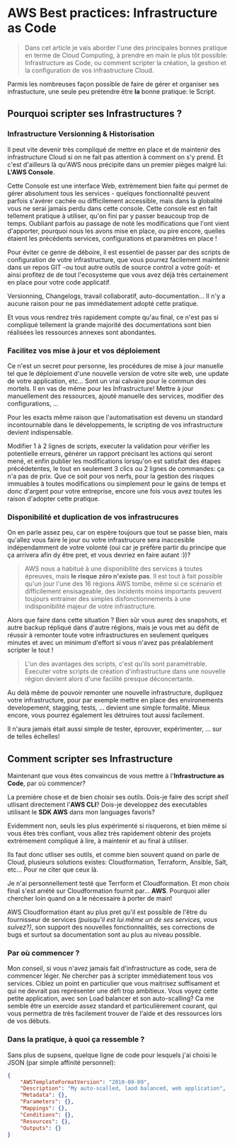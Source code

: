 # AWS Best practices: Infrastructure as Code

> Dans cet article je vais aborder l'une des principales bonnes pratique en terme de Cloud Computing, à prendre en main le plus tôt possible: Infrastructure as Code, ou comment scripter la création, la gestion et la configuration de vos infrastructure Cloud.

Parmis les nombreuses façon possible de faire de gérer et organiser ses infrastucture, une seule peu prétendre être **la** bonne pratique: le Script.

## Pourquoi scripter ses Infrastructures ?

### Infrastructure Versionning & Historisation

Il peut vite devenir très compliqué de mettre en place et de maintenir des infrastructure Cloud si on ne fait pas attention à comment on s'y prend. Et c'est d'ailleurs là qu'AWS nous précipite dans un premier pièges malgré lui: **L'AWS Console**.

Cette Console est une interface Web, extrèmement bien faite qui permet de gérer absolument tous les services - quelques fonctionnalité peuvent parfois s'avérer cachée ou difficilement accessible, mais dans la globalité vous ne serai jamais perdu dans cette console.
Cette console est en fait tellement pratique à utiliser, qu'on fini par y passer beaucoup trop de temps. Oubliant parfois au passage de noté les modifications que l'ont vient d'apporter, pourquoi nous les avons mise en place, ou pire encore, quelles étaient les précédents services, configurations et paramètres en place !

Pour éviter ce genre de déboire, il est essentiel de passer par des scripts de configuration de votre infrastructure, que vous pourrez facilement maintenir dans un repos GIT -ou tout autre outils de source control a votre goût- et ainsi profitez de de tout l'ecosysteme que vous avez déjà très certainement en place pour votre code applicatif.

Versionning, Changelogs, travail collaboratif, auto-documentation... Il n'y a aucune raison pour ne pas immédiatement adopté cette pratique.

Et vous vous rendrez très rapidement compte qu'au final, ce n'est pas si compliqué tellement la grande majorité des documentations sont bien réalisées les ressources annexes sont abondantes.

### Facilitez vos mise à jour et vos déploiement

Ce n'est un secret pour personne, les procédures de mise à jour manuelle tel que le déploiement d'une nouvelle version de votre site web, une update de votre application, etc... Sont un vrai calvaire pour le commun des mortels. Il en vas de même pour les Infrastructure! Mettre à jour manuellement des ressources, ajouté manuelle des services, modifier des configurations, ... 

Pour les exacts même raison que l'automatisation est devenu un standard incontournable dans le développements, le scripting de vos infrastructure devient indispensable.

Modifier 1 à 2 lignes de scripts, executer la validation pour vérifier les potentielle erreurs, générer un rapport précisant les actions qui seront mené, et enfin publier les modifications lorsqu'on est satisfait des étapes précédetentes, le tout en seulement 3 clics ou 2 lignes de commandes: ça n'a pas de prix. Que ce soit pour vos nerfs, pour la gestion des risques immuables à toutes modifications ou simplement pour le gains de temps et donc d'argent pour votre entreprise, encore une fois vous avez toutes les raison d'adopter cette pratique.

### Disponibilité et duplication de vos infrastrucures

On en parle assez peu, car on espère toujours que tout se passe bien, mais qu'allez vous faire le jour ou votre infrastrucure sera inaccesible indépendamment de votre volonté (oui car je préfère partir du principe que ça arrivera afin dy être pret, et vous devriez en faire autant :))?

> AWS nous a habitué à une disponibilité des services à toutes épreuves, mais **le risque zéro n'existe pas**. Il est tout à fait possible qu'un jour l'une des 16 régions AWS tombe, même si ce scénario et difficilement ensisageable, des incidents moins importants peuvent toujours entrainer des simples disfonctionnements à une indisponibilité majeur de votre infrastructure.

Alors que faire dans cette situation ? Bien sûr vous aurez des snapshots, et autre backup répliqué dans d'autre régions, mais je vous met au défit de réussir à remonter toute votre infrastructures en seulement quelques minutes et avec un minimum d'effort si vous n'avez pas préalablement scripter le tout !

> L'un des avantages des scripts, c'est qu'ils sont paramétrable. Executer votre scripts de création d'infrastructure dans une nouvelle région devient alors d'une facilité presque déconcertante.

Au delà même de pouvoir remonter une nouvelle infrastructure, dupliquez votre infrastructure, pour par exemple mettre en place des environements developement, stagging, tests, ... devient une simple formalité. Mieux encore, vous pourrez également les détruires tout aussi facilement.

Il n'aura jamais était aussi simple de tester, éprouver, expérimenter, ... sur de telles échelles!

## Comment scripter ses Infrastructure

Maintenant que vous êtes convaincus de vous mettre à l'**Infrastructure as Code**, par où commencer?

La première chose et de bien choisir ses outils. Dois-je faire des script *shell* utlisant directement l'**AWS CLI**? Dois-je developpez des executables utilisant le **SDK AWS** dans mon languages favoris?

Evidemment non, seuls les plus expérimenté si risquerons, et bien même si vous êtes très confiant, vous allez très rapidement obtenir des projets extrèmement compliqué à lire, à maintenir et au final à utiliser.

Ils faut donc utliser ses outils, et comme bien souvent quand on parle de Cloud, plusieurs solutions existes: Cloudformation, Terraform, Ansible, Salt, etc... Pour ne citer que ceux là.

Je n'ai personnellement testé que Terrform et Cloudformation. Et mon choix final s'est arrété sur Cloudformation fournit par... **AWS**. Pourquoi aller chercher loin quand on a le nécessaire à porter de main!

AWS Cloudformation étant au plus pret qu'il est possible de l'être du fournisseur de services *(puisqu'il est lui même un de ses services, vous suivez?)*, son support des nouvelles fonctionnalités, ses corrections de bugs et surtout sa documentation sont au plus au niveau possible.

### Par où commencer ?

Mon conseil, si vous n'avez jamais fait d'infrastructure as code, sera de commencer léger. Ne chercher pas à scripter immédiatement tous vos services. Ciblez un point en particulier que vous maitrisez suffisament et qui ne devrait pas représenter une défi trop ambitieux. Vous voyez cette petite application, avec son Load balancer et son auto-scalling? Ca me semble être un exercide assez standard et particulièrement courant, qui vous permettra de très facilement trouver de l'aide et des ressources lors de vos débuts.

### Dans la pratique, à quoi ça ressemble ?

Sans plus de supsens, quelque ligne de code pour lesquels j'ai choisi le JSON (par simple affinité personnel):

```json
{
    "AWSTemplateFormatVersion": "2010-09-09",
    "Description": "My auto-scalled, laod balanced, web application",
    "Metadata": {},
    "Parameters": {},
    "Mappings": {},
    "Conditions": {},
    "Resources": {},
    "Outputs": {}
}
```








